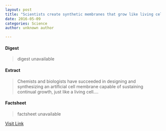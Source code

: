 ```yaml
---
layout: post
title: "Scientists create synthetic membranes that grow like living cells"
date: 2016-05-09
categories: Science
author: unknown author

---
```



#### Digest
>digest unavailable

#### Extract
>Chemists and biologists have succeeded in designing and synthesizing an artificial cell membrane capable of sustaining continual growth, just like a living cell....

#### Factsheet
>factsheet unavailable

[Visit Link](http://www.sciencedaily.com/releases/2015/06/150622154541.htm)


